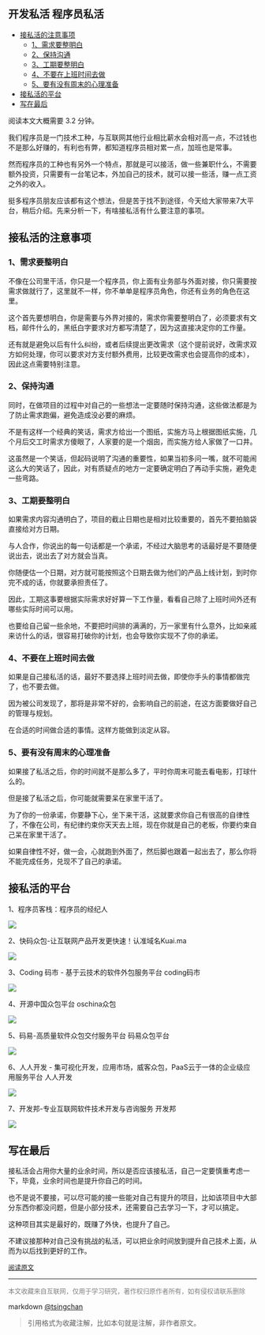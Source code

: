 开发私活 程序员私活
-----  
<!-- TOC -->

- [接私活的注意事项](#接私活的注意事项)
    - [1、需求要整明白](#1需求要整明白)
    - [2、保持沟通](#2保持沟通)
    - [3、工期要整明白](#3工期要整明白)
    - [4、不要在上班时间去做](#4不要在上班时间去做)
    - [5、要有没有周末的心理准备](#5要有没有周末的心理准备)
- [接私活的平台](#接私活的平台)
- [写在最后](#写在最后)

<!-- /TOC -->

阅读本文大概需要 3.2 分钟。



我们程序员是一门技术工种，与互联网其他行业相比薪水会相对高一点，不过钱也不是那么好赚的，有利也有弊，都知道程序员相对累一点，加班也是常事。



然而程序员的工种也有另外一个特点，那就是可以接活，做一些兼职什么，不需要额外投资，只需要有一台笔记本，外加自己的技术，就可以接一些活，赚一点工资之外的收入。



挺多程序员朋友应该都有这个想法，但是苦于找不到途径，今天给大家带来7大平台，稍后介绍。先来分析一下，有啥接私活有什么要注意的事项。



## 接私活的注意事项



### 1、需求要整明白



不像在公司里干活，你只是一个程序员，你上面有业务部与外面对接，你只需要按需求做就行了，这里就不一样，你不单单是程序员角色，你还有业务的角色在这里。



这个首先要想明白，你是需要与外界对接的，需求你需要整明白了，必须要求有文档，邮件什么的，黑纸白字要求对方都写清楚了，因为这直接决定你的工作量。



还有就是避免以后有什么纠纷，或者后续提出更改需求（这个提前说好，改需求双方如何处理，你可以要求对方支付额外费用，比较更改需求也会提高你的成本），因此这点需要特别注意。



### 2、保持沟通



同时，在做项目的过程中对自己的一些想法一定要随时保持沟通，这些做法都是为了防止需求跑偏，避免造成没必要的麻烦。



不是有这样一个经典的笑话，需求方给出一个图纸，实施方马上根据图纸实施，几个月后交工时需求方傻眼了，人家要的是一个烟囱，而实施方给人家做了一口井。



这虽然是一个笑话，但起码说明了沟通的重要性，如果当初多问一嘴，就不可能闹这么大的笑话了，因此，对有质疑点的地方一定要确定明白了再动手实施，避免走一些弯路。



### 3、工期要整明白



如果需求内容沟通明白了，项目的截止日期也是相对比较重要的，首先不要拍脑袋直接给对方日期。



与人合作，你说出的每一句话都是一个承诺，不经过大脑思考的话最好是不要随便说出去，说出去了对方就会当真。



你随便估一个日期，对方就可能按照这个日期去做为他们的产品上线计划，到时你完不成的话，你就要承担责任了。



因此，工期这事要根据实际需求好好算一下工作量，看看自己除了上班时间外还有哪些实际时间可以用。



也要给自己留一些余地，不要把时间排的满满的，万一家里有什么意外，比如亲戚来访什么的话，很容易打破你的计划，也会导致你实现不了你的承诺。



### 4、不要在上班时间去做



如果是自己接私活的话，最好不要选择上班时间去做，即使你手头的事情都做完了，也不要去做。



因为被公司发现了，那将是非常不好的，会影响自己的前途，在这方面要做好自己的管理与规划。



在合适的时间做合适的事情。这样方能做到淡定从容。



### 5、要有没有周末的心理准备



如果接了私活之后，你的时间就不是那么多了，平时你周末可能去看电影，打球什么的。



但是接了私活之后，你可能就需要呆在家里干活了。



为了你的一份承诺，你要静下心，坐下来干活，这就要求你自己有很高的自律性了，不像在公司，有纪律约束你天天去上班，现在你就是自己的老板，你要约束自己呆在家里干活了。



如果自律性不好，做一会，心就跑到外面了，然后脚也跟着一起出去了，那么你将不能完成任务，兑现不了自己的承诺。





## 接私活的平台



1、程序员客栈：程序员的经纪人



![](https://mmbiz.qpic.cn/mmbiz_jpg/TeYk478W36D6xV6UibBwcrMhJBzhqnZef94EOyuewgb7Jv9QlENtbiapnNjRWcoaQcsekUyiaLMrYcBfxHjY2zBog/640?wx_fmt=jpeg)





2、快码众包-让互联网产品开发更快速！认准域名Kuai.ma



![](https://mmbiz.qpic.cn/mmbiz_jpg/TeYk478W36D6xV6UibBwcrMhJBzhqnZefsMCGAY4QcCO4yEFegIC2B4iaia6HRpTQUnQFuSRe7LRpVpqONJ1IwIyw/640?wx_fmt=jpeg)





3、Coding 码市 - 基于云技术的软件外包服务平台 coding码市



![](https://mmbiz.qpic.cn/mmbiz_jpg/TeYk478W36D6xV6UibBwcrMhJBzhqnZefz2Wch3K0x7Bwticaibr7PByqcB7e6eKuqJDapMDy8pcYAmGPcesJQORw/640?wx_fmt=jpeg)





4、开源中国众包平台 oschina众包



![](https://mmbiz.qpic.cn/mmbiz_jpg/TeYk478W36D6xV6UibBwcrMhJBzhqnZefI7NqXWISRWkP18yTP3iciceM3hVN11Srgricg9BcqQrAaNGqt8WHu1QVA/640?wx_fmt=jpeg)





5、码易-高质量软件众包交付服务平台 码易众包平台



![](https://mmbiz.qpic.cn/mmbiz_jpg/TeYk478W36D6xV6UibBwcrMhJBzhqnZef9J5Mg0XEGlsb1QyBVz7GE29GQiaA5iajfIdJZ88ibgWN4gDkfd5iaIQhgg/640?wx_fmt=jpeg)





6、人人开发 - 集可视化开发，应用市场，威客众包，PaaS云于一体的企业级应用服务平台 人人开发



![](https://mmbiz.qpic.cn/mmbiz_jpg/TeYk478W36D6xV6UibBwcrMhJBzhqnZefWJZmaBTQ4YTrZCT4flnR04hMDhl0scWc4qrlfvaHH0nh1lzVDROvGA/640?wx_fmt=jpeg)





7、开发邦-专业互联网软件技术开发与咨询服务 开发邦



![](https://mmbiz.qpic.cn/mmbiz_jpg/TeYk478W36D6xV6UibBwcrMhJBzhqnZefTibrrEHqupdTdUEPz04nR3uvwbNC1MiavWEU8AdrHpsjbETQuX6qrn2A/640?wx_fmt=jpeg)





## 写在最后



接私活会占用你大量的业余时间，所以是否应该接私活，自己一定要慎重考虑一下，毕竟，业余时间也是提升你自己的时间。



也不是说不要接，可以尽可能的接一些能对自己有提升的项目，比如该项目中大部分东西你都没问题，但是小部分技术，还需要自己去学习一下，才可以搞定。



这种项目其实是最好的，既赚了外快，也提升了自己。



不建议接那种对自己没有挑战的私活，可以把业余时间放到提升自己技术上面，从而为以后找到更好的工作。








<font size=2 color=grey>[阅读原文](https://mp.weixin.qq.com/s?__biz=MzUyNDkzNzczNQ==&mid=2247485759&idx=1&sn=6189c69534c0f51b0a3a6d1b26f689ff&chksm=fa24f657cd537f41df3b688e63cfc88f6e68cb9262ec07e1418089aa6cdc5d794aeb681e4786&scene=21&key=ef6afda0f2c58fea50721ff6547b18dd1b9d4a370754d3d7ab85bb8341e2f0bd2615394d8d0ddc3e06bc2213f8222b03015ca41df0790bd13b04aed087ad1e11cddc168f3afe65f607cc30a0bcc85df2&ascene=1&uin=MTM0MzcxNjQyMQ%3D%3D&devicetype=Windows+10&version=62080079&lang=zh_CN&exportkey=AcQY397c%2Fhvucs7SmPggPT4%3D&pass_ticket=F72UXuvpitg8KlJwzXtQlGUqXECYIbv6Z62VHHzPkQyJba%2BdK8YQilvj601cBFt8)</font>


----
<font size=2 color='grey'>本文收藏来自互联网，仅用于学习研究，著作权归原作者所有，如有侵权请联系删除</font>

markdown [@tsingchan](https://github.com/tsingchan) 

> 引用格式为收藏注解，比如本句就是注解，非作者原文。

